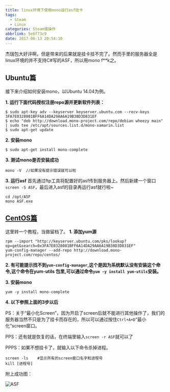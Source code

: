 ```yaml
---
title: linux环境下使用mono运行asf挂卡
tags:
  - Steam
  - Linux
categories: Steam骚操作
abbrlink: 5e6f73c9
date: 2017-06-13 20:54:10
---
```


杰瑞包大好评啊，但是带来的后果就是挂卡挂不完了。然而手里的服务器全是linux环境的并不支持C#写的ASF，所以用mono f**k之。

## Ubuntu篇
接下来介绍如何安装mono，以Ubuntu 14.04为例。

**1. 运行下面代码授权注册repo源并更新软件列表：**
```
$ sudo apt-key adv --keyserver keyserver.ubuntu.com --recv-keys 3FA7E0328081BFF6A14DA29AA6A19B38D3D831EF  
$ echo "deb http://download.mono-project.com/repo/debian wheezy main" | sudo tee /etc/apt/sources.list.d/mono-xamarin.list  
$ sudo apt-get update  
```

**2. 安装mono**
```
$ sudo apt-get install mono-complete  
```
**3. 测试mono是否安装成功**
```
mono -V  //如果没有提示错误就可以啦
```
**3. 运行asf**
首先通过ftp工具将配置好的asf传到服务器上。然后新建一个窗口` screen -S ASF`，最后进入asf的目录再运行asf就行啦~
```
cd /opt/ASF
mono ASF.exe
```
## [CentOS篇](https://steamcn.com/t169180-1-1)
这里转一个教程，当做留档了。
**1. 添加yum源**
```
rpm --import "http://keyserver.ubuntu.com/pks/lookup?op=get&search=0x3FA7E0328081BFF6A14DA29AA6A19B38D3D831EF"    
yum-config-manager --add-repo http://download.mono-project.com/repo/centos/
```
**2. 有可能提示找不到`yum-config-manager`,这个是因为系统默认没有安装这个命令,这个命令在yum-utils 包里,可以通过命令`yum -y install yum-utils`安装。**

**3. 安装mono**
```
yum -y install mono-complete
```
**4. 以下参照上面的3步以后**

PS：关于“最小化Screen”，因为开启了screen后就不能进行其他操作了，我们的服务器当然不只是为了挂卡而存在的，所以可以通过按住`Ctrl+A+D`“最小化”screen窗口。

PPS：还有就是恢复的话，在终端里输入`screen -r ASF`就可以了

PPPS：如果不想挂卡了，就输入以下命令杀掉进程。

```
screen -ls    #显示所有的screen窗口名字和进程号
kill [进程号]
```

附上成功图：

![ASF](http://upload-images.jianshu.io/upload_images/5433252-df15fd3b1a6cd0a2.png?imageMogr2/auto-orient/strip%7CimageView2/2/w/1240)
